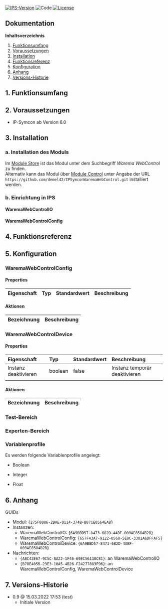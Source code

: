 [![IPS-Version](https://img.shields.io/badge/Symcon_Version-6.0+-red.svg)](https://www.symcon.de/service/dokumentation/entwicklerbereich/sdk-tools/sdk-php/)
![Code](https://img.shields.io/badge/Code-PHP-blue.svg)
[![License](https://img.shields.io/badge/License-CC%20BY--NC--SA%204.0-green.svg)](https://creativecommons.org/licenses/by-nc-sa/4.0/)

## Dokumentation

**Inhaltsverzeichnis**

1. [Funktionsumfang](#1-funktionsumfang)
2. [Voraussetzungen](#2-voraussetzungen)
3. [Installation](#3-installation)
4. [Funktionsreferenz](#4-funktionsreferenz)
5. [Konfiguration](#5-konfiguration)
6. [Anhang](#6-anhang)
7. [Versions-Historie](#7-versions-historie)

## 1. Funktionsumfang

## 2. Voraussetzungen

- IP-Symcon ab Version 6.0

## 3. Installation

### a. Installation des Moduls

Im [Module Store](https://www.symcon.de/service/dokumentation/komponenten/verwaltungskonsole/module-store/) ist das Modul unter dem Suchbegriff *Warema WebControl* zu finden.<br>
Alternativ kann das Modul über [Module Control](https://www.symcon.de/service/dokumentation/modulreferenz/module-control/) unter Angabe der URL `https://github.com/demel42/IPSymconWaremaWebControl.git` installiert werden.

### b. Einrichtung in IPS

#### WaremaWebControlIO
#### WaremaWebControlConfig

## 4. Funktionsreferenz

## 5. Konfiguration

### WaremaWebControlConfig

#### Properties

| Eigenschaft               | Typ      | Standardwert | Beschreibung |
| :------------------------ | :------  | :----------- | :----------- |

#### Aktionen

| Bezeichnung                | Beschreibung |
| :------------------------- | :----------- |


### WaremaWebControlDevice

#### Properties

| Eigenschaft               | Typ      | Standardwert | Beschreibung |
| :------------------------ | :------  | :----------- | :----------- |
| Instanz deaktivieren      | boolean  | false        | Instanz temporär deaktivieren |
|                           |          |              | |

#### Aktionen

| Bezeichnung                | Beschreibung |
| :------------------------- | :----------- |

### Test-Bereich

### Experten-Bereich

### Variablenprofile

Es werden folgende Variablenprofile angelegt:
* Boolean<br>

* Integer<br>

* Float<br>

## 6. Anhang

GUIDs
- Modul: `{275F8086-2BAE-0114-374B-B871E0564EAB}`
- Instanzen:
  - WaremaWebControlIO: `{6A9BBD57-8473-682D-4ABF-009AE8584B2B}`
  - WaremaWebControlConfig: `{657F43A7-9122-0568-5E0C-3301A6DFFAF5}`
  - WaremaWebControlDevice: `{6A9BBD57-8473-682D-4ABF-009AE8584B2B}`
- Nachrichten:
  - `{A8C43E67-9C5C-8A22-1F46-69EC56138C81}`: an WaremaWebControlIO
  - `{B78E405B-23E3-10A5-4B26-F24277883F96}`: an WaremaWebControlConfig, WaremaWebControlDevice

## 7. Versions-Historie

- 0.9 @ 15.03.2022 17:53 (test)
  - Initiale Version

